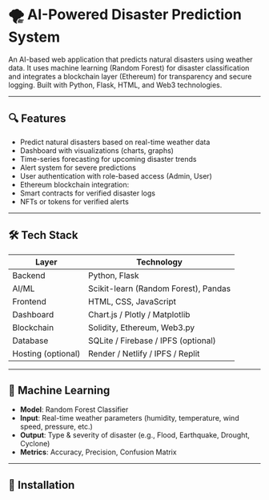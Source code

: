 # 🌪️ AI-Powered Disaster Prediction System

An AI-based web application that predicts natural disasters using weather data. It uses machine learning (Random Forest) for disaster classification and integrates a blockchain layer (Ethereum) for transparency and secure logging. Built with Python, Flask, HTML, and Web3 technologies.

---

## 🔍 Features

-  Predict natural disasters based on real-time weather data
-  Dashboard with visualizations (charts, graphs)
- Time-series forecasting for upcoming disaster trends
-  Alert system for severe predictions
-  User authentication with role-based access (Admin, User)
-  Ethereum blockchain integration:
  - Smart contracts for verified disaster logs
  - NFTs or tokens for verified alerts

---

## 🛠️ Tech Stack

| Layer             | Technology                              |
|------------------|------------------------------------------|
| Backend          | Python, Flask                            |
| AI/ML            | Scikit-learn (Random Forest), Pandas     |
| Frontend         | HTML, CSS, JavaScript                    |
| Dashboard        | Chart.js / Plotly / Matplotlib           |
| Blockchain       | Solidity, Ethereum, Web3.py              |
| Database         | SQLite / Firebase / IPFS (optional)      |
| Hosting (optional)| Render / Netlify / IPFS / Replit       |

---

## 🧠 Machine Learning

- **Model**: Random Forest Classifier
- **Input**: Real-time weather parameters (humidity, temperature, wind speed, pressure, etc.)
- **Output**: Type & severity of disaster (e.g., Flood, Earthquake, Drought, Cyclone)
- **Metrics**: Accuracy, Precision, Confusion Matrix

---

## 🚀 Installation

```bash
